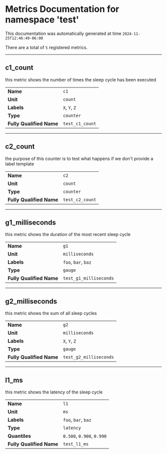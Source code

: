 # Metrics Documentation for namespace 'test'

This documentation was automatically generated at time `2024-11-25T12:46:49-06:00`

There are a total of `5` registered metrics.

---

## c1_count

this metric shows the number of times the sleep cycle has been executed

|   |   |
|---|---|
| **Name** | `c1` |
| **Unit** | `count` |
| **Labels** | `X`, `Y`, `Z` |
| **Type** | `counter` |
| **Fully Qualified Name** | `test_c1_count` |
---

## c2_count

the purpose of this counter is to test what happens if we don't provide a label template

|   |   |
|---|---|
| **Name** | `c2` |
| **Unit** | `count` |
| **Type** | `counter` |
| **Fully Qualified Name** | `test_c2_count` |
---

## g1_milliseconds

this metric shows the duration of the most recent sleep cycle

|   |   |
|---|---|
| **Name** | `g1` |
| **Unit** | `milliseconds` |
| **Labels** | `foo`, `bar`, `baz` |
| **Type** | `gauge` |
| **Fully Qualified Name** | `test_g1_milliseconds` |
---

## g2_milliseconds

this metric shows the sum of all sleep cycles

|   |   |
|---|---|
| **Name** | `g2` |
| **Unit** | `milliseconds` |
| **Labels** | `X`, `Y`, `Z` |
| **Type** | `gauge` |
| **Fully Qualified Name** | `test_g2_milliseconds` |
---

## l1_ms

this metric shows the latency of the sleep cycle

|   |   |
|---|---|
| **Name** | `l1` |
| **Unit** | `ms` |
| **Labels** | `foo`, `bar`, `baz` |
| **Type** | `latency` |
| **Quantiles** | `0.500`, `0.900`, `0.990` |
| **Fully Qualified Name** | `test_l1_ms` |
